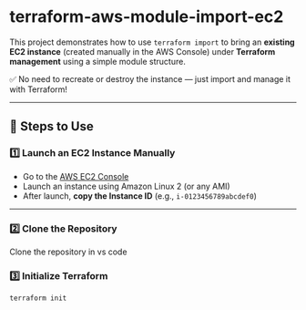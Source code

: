 # terraform-aws-module-import-ec2

This project demonstrates how to use `terraform import` to bring an **existing EC2 instance** (created manually in the AWS Console) under **Terraform management** using a simple module structure.

✅ No need to recreate or destroy the instance — just import and manage it with Terraform!

---

## 🚀 Steps to Use

### 1️⃣ Launch an EC2 Instance Manually

- Go to the [AWS EC2 Console](https://console.aws.amazon.com/ec2/)
- Launch an instance using Amazon Linux 2 (or any AMI)
- After launch, **copy the Instance ID** (e.g., `i-0123456789abcdef0`)

---

### 2️⃣ Clone the Repository
Clone the repository in vs code

### 3️⃣ Initialize Terraform

```bash
terraform init
```
